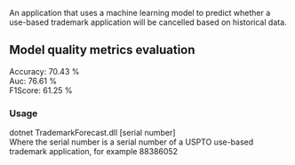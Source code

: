An application that uses a machine learning model to predict whether a use-based trademark application will be cancelled based on historical data.  

Model quality metrics evaluation
--------------------------------
Accuracy: 70.43 %  
Auc: 76.61 %  
F1Score: 61.25 %  

### Usage

dotnet TrademarkForecast.dll [serial number]  
Where the serial number is a serial number of a USPTO use-based trademark application, for example 88386052
